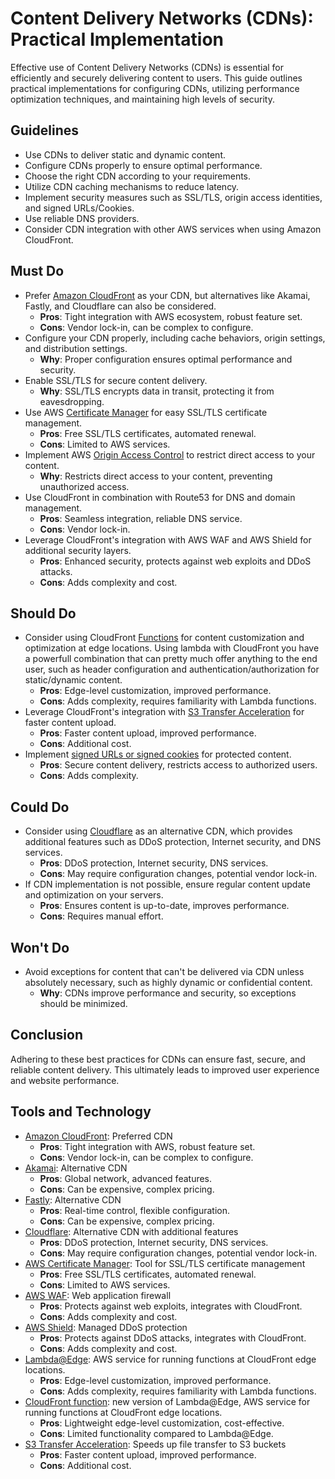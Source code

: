 # Content Delivery Networks (CDNs): Practical Implementation

Effective use of Content Delivery Networks (CDNs) is essential for efficiently and securely delivering content to users. This guide outlines practical implementations for configuring CDNs, utilizing performance optimization techniques, and maintaining high levels of security.

## Guidelines

- Use CDNs to deliver static and dynamic content.
- Configure CDNs properly to ensure optimal performance.
- Choose the right CDN according to your requirements.
- Utilize CDN caching mechanisms to reduce latency.
- Implement security measures such as SSL/TLS, origin access identities, and signed URLs/Cookies.
- Use reliable DNS providers.
- Consider CDN integration with other AWS services when using Amazon CloudFront.

## Must Do

- Prefer [Amazon CloudFront](https://aws.amazon.com/cloudfront/) as your CDN, but alternatives like Akamai, Fastly, and Cloudflare can also be considered.
  - **Pros**: Tight integration with AWS ecosystem, robust feature set.
  - **Cons**: Vendor lock-in, can be complex to configure.
- Configure your CDN properly, including cache behaviors, origin settings, and distribution settings.
  - **Why**: Proper configuration ensures optimal performance and security.
- Enable SSL/TLS for secure content delivery.
  - **Why**: SSL/TLS encrypts data in transit, protecting it from eavesdropping.
- Use AWS [Certificate Manager](https://aws.amazon.com/certificate-manager/) for easy SSL/TLS certificate management.
  - **Pros**: Free SSL/TLS certificates, automated renewal.
  - **Cons**: Limited to AWS services.
- Implement AWS [Origin Access Control](https://aws.amazon.com/blogs/networking-and-content-delivery/amazon-cloudfront-introduces-origin-access-control-oac/) to restrict direct access to your content.
  - **Why**: Restricts direct access to your content, preventing unauthorized access.
- Use CloudFront in combination with Route53 for DNS and domain management.
  - **Pros**: Seamless integration, reliable DNS service.
  - **Cons**: Vendor lock-in.
- Leverage CloudFront's integration with AWS WAF and AWS Shield for additional security layers.
  - **Pros**: Enhanced security, protects against web exploits and DDoS attacks.
  - **Cons**: Adds complexity and cost.

## Should Do

- Consider using CloudFront [Functions](https://docs.aws.amazon.com/AmazonCloudFront/latest/DeveloperGuide/cloudfront-functions.html) for content customization and optimization at edge locations. Using lambda with CloudFront you have a powerfull combination that can pretty much offer anything to the end user, such as header configuration and authentication/authorization for static/dynamic content.
  - **Pros**: Edge-level customization, improved performance.
  - **Cons**: Adds complexity, requires familiarity with Lambda functions.
- Leverage CloudFront's integration with [S3 Transfer Acceleration](https://aws.amazon.com/s3/transfer-acceleration/) for faster content upload.
  - **Pros**: Faster content upload, improved performance.
  - **Cons**: Additional cost.
- Implement [signed URLs or signed cookies](https://docs.aws.amazon.com/AmazonCloudFront/latest/DeveloperGuide/private-content-choosing-signed-urls-cookies.html) for protected content.
  - **Pros**: Secure content delivery, restricts access to authorized users.
  - **Cons**: Adds complexity.

## Could Do

- Consider using [Cloudflare](https://www.cloudflare.com/) as an alternative CDN, which provides additional features such as DDoS protection, Internet security, and DNS services.
  - **Pros**: DDoS protection, Internet security, DNS services.
  - **Cons**: May require configuration changes, potential vendor lock-in.
- If CDN implementation is not possible, ensure regular content update and optimization on your servers.
  - **Pros**: Ensures content is up-to-date, improves performance.
  - **Cons**: Requires manual effort.

## Won't Do

- Avoid exceptions for content that can't be delivered via CDN unless absolutely necessary, such as highly dynamic or confidential content.
  - **Why**: CDNs improve performance and security, so exceptions should be minimized.

## Conclusion

Adhering to these best practices for CDNs can ensure fast, secure, and reliable content delivery. This ultimately leads to improved user experience and website performance.

## Tools and Technology

- [Amazon CloudFront](https://aws.amazon.com/cloudfront/): Preferred CDN
  - **Pros**: Tight integration with AWS, robust feature set.
  - **Cons**: Vendor lock-in, can be complex to configure.
- [Akamai](https://www.akamai.com/): Alternative CDN
  - **Pros**: Global network, advanced features.
  - **Cons**: Can be expensive, complex pricing.
- [Fastly](https://www.fastly.com/): Alternative CDN
  - **Pros**: Real-time control, flexible configuration.
  - **Cons**: Can be expensive, complex pricing.
- [Cloudflare](https://www.cloudflare.com/): Alternative CDN with additional features
  - **Pros**: DDoS protection, Internet security, DNS services.
  - **Cons**: May require configuration changes, potential vendor lock-in.
- [AWS Certificate Manager](https://aws.amazon.com/certificate-manager/): Tool for SSL/TLS certificate management
  - **Pros**: Free SSL/TLS certificates, automated renewal.
  - **Cons**: Limited to AWS services.
- [AWS WAF](https://aws.amazon.com/waf/): Web application firewall
  - **Pros**: Protects against web exploits, integrates with CloudFront.
  - **Cons**: Adds complexity and cost.
- [AWS Shield](https://aws.amazon.com/shield/): Managed DDoS protection
  - **Pros**: Protects against DDoS attacks, integrates with CloudFront.
  - **Cons**: Adds complexity and cost.
- [Lambda@Edge](https://aws.amazon.com/lambda/edge/): AWS service for running functions at CloudFront edge locations.
  - **Pros**: Edge-level customization, improved performance.
  - **Cons**: Adds complexity, requires familiarity with Lambda functions.
- [CloudFront function](https://docs.aws.amazon.com/AmazonCloudFront/latest/DeveloperGuide/cloudfront-functions.html): new version of Lambda@Edge, AWS service for running functions at CloudFront edge locations.
  - **Pros**: Lightweight edge-level customization, cost-effective.
  - **Cons**: Limited functionality compared to Lambda@Edge.
- [S3 Transfer Acceleration](https://aws.amazon.com/s3/transfer-acceleration/): Speeds up file transfer to S3 buckets
  - **Pros**: Faster content upload, improved performance.
  - **Cons**: Additional cost.